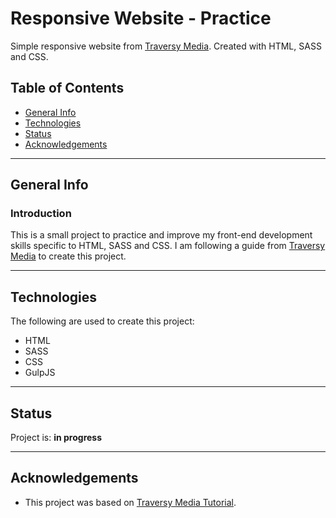 # Responsive Website - Practice

Simple responsive website from [Traversy Media](https://www.youtube.com/watch?v=p0bGHP-PXD4&t=915s). Created with HTML, SASS and CSS.

Table of Contents
---

+ [General Info](#general-info)
+ [Technologies](#technologies)
+ [Status](#status)
+ [Acknowledgements](#acknowledgements)

---
## General Info

### Introduction

This is a small project to practice and improve my front-end development skills specific to HTML, SASS and CSS. I am following a guide from [Traversy Media](https://www.youtube.com/watch?v=p0bGHP-PXD4&t=915s) to create this project.

---
## Technologies

The following are used to create this project:

+ HTML
+ SASS
+ CSS
+ GulpJS

---
## Status

Project is: **in progress**<!--  / complete / no longer being worked on. --> 

---
## Acknowledgements

+ This project was based on [Traversy Media Tutorial](https://www.youtube.com/watch?v=p0bGHP-PXD4&t=915s).